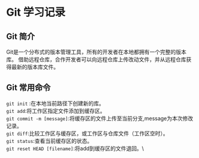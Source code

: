# Git 学习记录
## Git 简介
Git是一个分布式的版本管理工具，所有的开发者在本地都拥有一个完整的版本库。
借助远程仓库，合作开发者可以向远程仓库上传改动文件，并从远程仓库获得最新的版本库文件。
## Git 常用命令
`git init` :在本地当前路径下创建新的库。\
`git add`:将工作区指定文件添加到缓存区。\
`git commit -m [message]`:将缓存区的文件上传至当前分支,message为本次修改记录。\
`git diff`:比较工作区与缓存区，或工作区与仓库文件（工作区空时）。\
`git status`:查看当前缓存区的状态。\
`git reset HEAD [filename]`:将add到缓存区的文件退回。\
